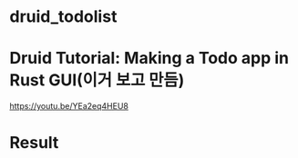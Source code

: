 # druid_todolist


# Druid Tutorial: Making a Todo app in Rust GUI(이거 보고 만듬)

https://youtu.be/YEa2eq4HEU8
# Result

```
```

```
